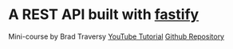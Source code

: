 # A REST API built with [fastify](https://fastify.io/)

Mini-course by Brad Traversy
[YouTube Tutorial](https://www.youtube.com/watch?v=Lk-uVEVGxOA)
[Github Repository](https://github.com/bradtraversy/fastify-crash-course)


